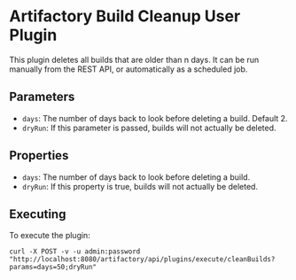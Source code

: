 Artifactory Build Cleanup User Plugin
=====================================

This plugin deletes all builds that are older than n days. It can be run
manually from the REST API, or automatically as a scheduled job.

Parameters
----------

- `days`: The number of days back to look before deleting a build. Default 2.
- `dryRun`: If this parameter is passed, builds will not actually be deleted.

Properties
----------

- `days`: The number of days back to look before deleting a build.
- `dryRun`: If this property is true, builds will not actually be deleted.

Executing
---------

To execute the plugin:

`curl -X POST -v -u admin:password "http://localhost:8080/artifactory/api/plugins/execute/cleanBuilds?params=days=50;dryRun"`
